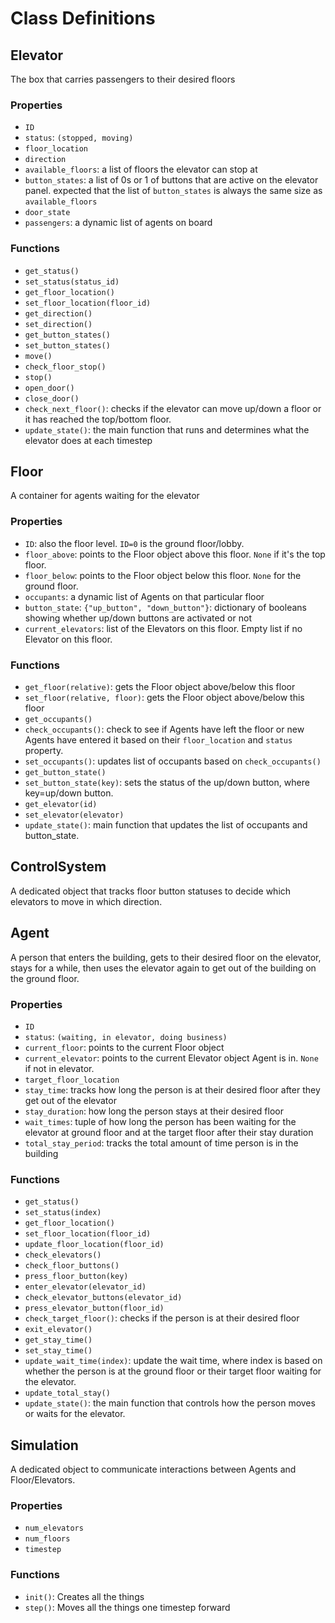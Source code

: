 # Class Definitions

## Elevator

The box that carries passengers to their desired floors

### Properties

 - `ID`
 - `status`: `(stopped, moving)`
 - `floor_location`
 - `direction`
 - `available_floors`: a list of floors the elevator can stop at
 - `button_states`: a list of 0s or 1 of buttons that are active on the elevator panel. expected that the list of `button_states` is always the same size as `available_floors`
 - `door_state`
 - `passengers`: a dynamic list of agents on board

### Functions
 - `get_status()`
 - `set_status(status_id)`
 - `get_floor_location()`
 - `set_floor_location(floor_id)`
 - `get_direction()`
 - `set_direction()`
 - `get_button_states()`
 - `set_button_states()`
 - `move()`
 - `check_floor_stop()`
 - `stop()`
 - `open_door()`
 - `close_door()`
 - `check_next_floor()`: checks if the elevator can move up/down a floor or it has reached the top/bottom floor.
 - `update_state()`: the main function that runs and determines what the elevator does at each timestep


## Floor

A container for agents waiting for the elevator

### Properties

 - `ID`: also the floor level. `ID=0` is the ground floor/lobby.
 - `floor_above`: points to the Floor object above this floor. `None` if it's the top floor.
 - `floor_below`: points to the Floor object below this floor. `None` for the ground floor.
 - `occupants`: a dynamic list of Agents on that particular floor
 - `button_state`: `{"up_button", "down_button"}`: dictionary of booleans showing whether up/down buttons are activated or not
 - `current_elevators`: list of the Elevators on this floor. Empty list if no Elevator on this floor.

### Functions

 - `get_floor(relative)`: gets the Floor object above/below this floor
 - `set_floor(relative, floor)`: gets the Floor object above/below this floor
 - `get_occupants()`
 - `check_occupants()`: check to see if Agents have left the floor or new Agents have entered it based on their `floor_location` and `status` property.
 - `set_occupants()`: updates list of occupants based on `check_occupants()`
 - `get_button_state()`
 - `set_button_state(key)`: sets the status of the up/down button, where key=up/down button.
 - `get_elevator(id)`
 - `set_elevator(elevator)`
 - `update_state()`: main function that updates the list of occupants and button_state.

## ControlSystem

A dedicated object that tracks floor button statuses to decide which elevators to move in which direction.

## Agent 

A person that enters the building, gets to their desired floor on the elevator, stays for a while, then uses the elevator again to get out of the building on the ground floor.

### Properties
 
 - `ID`
 - `status`: `(waiting, in elevator, doing business)`
 - `current_floor`: points to the current Floor object
 - `current_elevator`: points to the current Elevator object Agent is in. `None` if not in elevator.
 - `target_floor_location`
 - `stay_time`: tracks how long the person is at their desired floor after they get out of the elevator
 - `stay_duration`: how long the person stays at their desired floor
 - `wait_times`: tuple of how long the person has been waiting for the elevator at ground floor and at the target floor after their stay duration
 - `total_stay_period`: tracks the total amount of time person is in the building

### Functions

 - `get_status()`
 - `set_status(index)`
 - `get_floor_location()`
 - `set_floor_location(floor_id)`
 - `update_floor_location(floor_id)`
 - `check_elevators()`
 - `check_floor_buttons()`
 - `press_floor_button(key)`
 - `enter_elevator(elevator_id)`
 - `check_elevator_buttons(elevator_id)`
 - `press_elevator_button(floor_id)`
 - `check_target_floor()`: checks if the person is at their desired floor
 - `exit_elevator()`
 - `get_stay_time()`
 - `set_stay_time()`
 - `update_wait_time(index)`: update the wait time, where index is based on whether the person is at the ground floor or their target floor waiting for the elevator.
 - `update_total_stay()`
 - `update_state()`: the main function that controls how the person moves or waits for the elevator.

## Simulation

A dedicated object to communicate interactions between Agents and Floor/Elevators.

### Properties

 - `num_elevators`
 - `num_floors`
 - `timestep`

### Functions
 - `init()`: Creates all the things
 - `step()`: Moves all the things one timestep forward